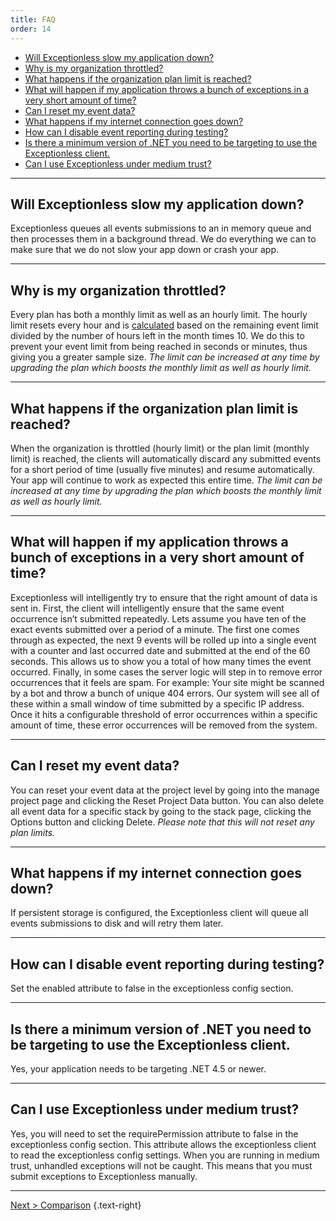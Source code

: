 ```yaml
---
title: FAQ
order: 14
---
```

- [Will Exceptionless slow my application down?](#will-exceptionless-slow-my-application-down)
- [Why is my organization throttled?](#why-is-my-organization-throttled)
- [What happens if the organization plan limit is reached?](#what-happens-if-the-organization-plan-limit-is-reached)
- [What will happen if my application throws a bunch of exceptions in a very short amount of time?](#what-will-happen-if-my-application-throws-a-bunch-of-exceptions-in-a-very-short-amount-of-time)
- [Can I reset my event data?](#can-i-reset-my-event-data)
- [What happens if my internet connection goes down?](#what-happens-if-my-internet-connection-goes-down)
- [How can I disable event reporting during testing?](#how-can-i-disable-event-reporting-during-testing)
- [Is there a minimum version of .NET you need to be targeting to use the Exceptionless client.](#is-there-a-minimum-version-of-net-you-need-to-be-targeting-to-use-the-exceptionless-client)
- [Can I use Exceptionless under medium trust?](#can-i-use-exceptionless-under-medium-trust)

***

## Will Exceptionless slow my application down?

Exceptionless queues all events submissions to an in memory queue and then processes them in a background thread. We do everything we can to make sure that we do not slow your app down or crash your app.

***

## Why is my organization throttled?

Every plan has both a monthly limit as well as an hourly limit. The hourly limit resets every hour and is [calculated](https://github.com/exceptionless/Exceptionless/blob/master/src/Exceptionless.Core/Extensions/OrganizationExtensions.cs#L51-L65) based on the remaining event limit divided by the number of hours left in the month times 10. We do this to prevent your event limit from being reached in seconds or minutes, thus giving you a greater sample size. _The limit can be increased at any time by upgrading the plan which boosts the monthly limit as well as hourly limit._

***

## What happens if the organization plan limit is reached?

When the organization is throttled (hourly limit) or the plan limit (monthly limit) is reached, the clients will automatically discard any submitted events for a short period of time (usually five minutes) and resume automatically. Your app will continue to work as expected this entire time. _The limit can be increased at any time by upgrading the plan which boosts the monthly limit as well as hourly limit._

***

## What will happen if my application throws a bunch of exceptions in a very short amount of time?

Exceptionless will intelligently try to ensure that the right amount of data is sent in. First, the client will intelligently ensure that the same event occurrence isn’t submitted repeatedly. Lets assume you have ten of the exact events submitted over a period of a minute. The first one comes through as expected, the next 9 events will be rolled up into a single event with a counter and last occurred date and submitted at the end of the 60 seconds. This allows us to show you a total of how many times the event occurred. Finally, in some cases the server logic will step in to remove error occurrences that it feels are spam. For example: Your site might be scanned by a bot and throw a bunch of unique 404 errors. Our system will see all of these within a small window of time submitted by a specific IP address. Once it hits a configurable threshold of error occurrences within a specific amount of time, these error occurrences will be removed from the system.

***

## Can I reset my event data?

You can reset your event data at the project level by going into the manage project page and clicking the Reset Project Data button. You can also delete all event data for a specific stack by going to the stack page, clicking the Options button and clicking Delete. _Please note that this will not reset any plan limits._

***

## What happens if my internet connection goes down?

If persistent storage is configured, the Exceptionless client will queue all events submissions to disk and will retry them later.

***

## How can I disable event reporting during testing?

Set the enabled attribute to false in the exceptionless config section.

***

## Is there a minimum version of .NET you need to be targeting to use the Exceptionless client.

Yes, your application needs to be targeting .NET 4.5 or newer.

***

## Can I use Exceptionless under medium trust?

Yes, you will need to set the requirePermission attribute to false in the exceptionless config section. This attribute allows the exceptionless client to read the exceptionless config settings. When you are running in medium trust, unhandled exceptions will not be caught. This means that you must submit exceptions to Exceptionless manually.

---

[Next > Comparison](comparison.md) {.text-right}